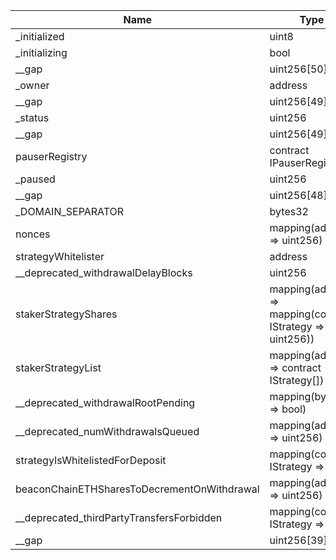 | Name                                        | Type                                                       | Slot | Offset | Bytes | Contract                                               |
|---------------------------------------------|------------------------------------------------------------|------|--------|-------|--------------------------------------------------------|
| _initialized                                | uint8                                                      | 0    | 0      | 1     | src/contracts/core/StrategyManager.sol:StrategyManager |
| _initializing                               | bool                                                       | 0    | 1      | 1     | src/contracts/core/StrategyManager.sol:StrategyManager |
| __gap                                       | uint256[50]                                                | 1    | 0      | 1600  | src/contracts/core/StrategyManager.sol:StrategyManager |
| _owner                                      | address                                                    | 51   | 0      | 20    | src/contracts/core/StrategyManager.sol:StrategyManager |
| __gap                                       | uint256[49]                                                | 52   | 0      | 1568  | src/contracts/core/StrategyManager.sol:StrategyManager |
| _status                                     | uint256                                                    | 101  | 0      | 32    | src/contracts/core/StrategyManager.sol:StrategyManager |
| __gap                                       | uint256[49]                                                | 102  | 0      | 1568  | src/contracts/core/StrategyManager.sol:StrategyManager |
| pauserRegistry                              | contract IPauserRegistry                                   | 151  | 0      | 20    | src/contracts/core/StrategyManager.sol:StrategyManager |
| _paused                                     | uint256                                                    | 152  | 0      | 32    | src/contracts/core/StrategyManager.sol:StrategyManager |
| __gap                                       | uint256[48]                                                | 153  | 0      | 1536  | src/contracts/core/StrategyManager.sol:StrategyManager |
| _DOMAIN_SEPARATOR                           | bytes32                                                    | 201  | 0      | 32    | src/contracts/core/StrategyManager.sol:StrategyManager |
| nonces                                      | mapping(address => uint256)                                | 202  | 0      | 32    | src/contracts/core/StrategyManager.sol:StrategyManager |
| strategyWhitelister                         | address                                                    | 203  | 0      | 20    | src/contracts/core/StrategyManager.sol:StrategyManager |
| __deprecated_withdrawalDelayBlocks          | uint256                                                    | 204  | 0      | 32    | src/contracts/core/StrategyManager.sol:StrategyManager |
| stakerStrategyShares                        | mapping(address => mapping(contract IStrategy => uint256)) | 205  | 0      | 32    | src/contracts/core/StrategyManager.sol:StrategyManager |
| stakerStrategyList                          | mapping(address => contract IStrategy[])                   | 206  | 0      | 32    | src/contracts/core/StrategyManager.sol:StrategyManager |
| __deprecated_withdrawalRootPending          | mapping(bytes32 => bool)                                   | 207  | 0      | 32    | src/contracts/core/StrategyManager.sol:StrategyManager |
| __deprecated_numWithdrawalsQueued           | mapping(address => uint256)                                | 208  | 0      | 32    | src/contracts/core/StrategyManager.sol:StrategyManager |
| strategyIsWhitelistedForDeposit             | mapping(contract IStrategy => bool)                        | 209  | 0      | 32    | src/contracts/core/StrategyManager.sol:StrategyManager |
| beaconChainETHSharesToDecrementOnWithdrawal | mapping(address => uint256)                                | 210  | 0      | 32    | src/contracts/core/StrategyManager.sol:StrategyManager |
| __deprecated_thirdPartyTransfersForbidden   | mapping(contract IStrategy => bool)                        | 211  | 0      | 32    | src/contracts/core/StrategyManager.sol:StrategyManager |
| __gap                                       | uint256[39]                                                | 212  | 0      | 1248  | src/contracts/core/StrategyManager.sol:StrategyManager |
